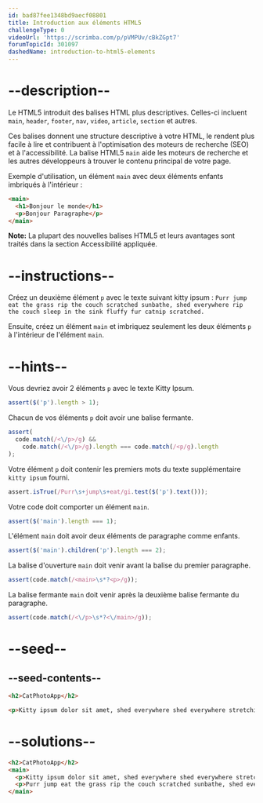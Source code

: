 ```yaml
---
id: bad87fee1348bd9aecf08801
title: Introduction aux éléments HTML5
challengeType: 0
videoUrl: 'https://scrimba.com/p/pVMPUv/cBkZGpt7'
forumTopicId: 301097
dashedName: introduction-to-html5-elements
---
```


# --description--

Le HTML5 introduit des balises HTML plus descriptives. Celles-ci incluent `main`, `header`, `footer`, `nav`, `video`, `article`, `section` et autres.

Ces balises donnent une structure descriptive à votre HTML, le rendent plus facile à lire et contribuent à l'optimisation des moteurs de recherche (SEO) et à l'accessibilité. La balise HTML5 `main` aide les moteurs de recherche et les autres développeurs à trouver le contenu principal de votre page.

Exemple d'utilisation, un élément `main` avec deux éléments enfants imbriqués à l'intérieur :

```html
<main> 
  <h1>Bonjour le monde</h1>
  <p>Bonjour Paragraphe</p>
</main>
```

**Note:** La plupart des nouvelles balises HTML5 et leurs avantages sont traités dans la section Accessibilité appliquée.

# --instructions--

Créez un deuxième élément `p` avec le texte suivant kitty ipsum : `Purr jump eat the grass rip the couch scratched sunbathe, shed everywhere rip the couch sleep in the sink fluffy fur catnip scratched.`

Ensuite, créez un élément `main` et imbriquez seulement les deux éléments `p` à l'intérieur de l'élément `main`.

# --hints--

Vous devriez avoir 2 éléments `p` avec le texte Kitty Ipsum.

```js
assert($('p').length > 1);
```

Chacun de vos éléments `p` doit avoir une balise fermante.

```js
assert(
  code.match(/<\/p>/g) &&
    code.match(/<\/p>/g).length === code.match(/<p/g).length
);
```

Votre élément `p` doit contenir les premiers mots du texte supplémentaire `kitty ipsum` fourni.

```js
assert.isTrue(/Purr\s+jump\s+eat/gi.test($('p').text()));
```

Votre code doit comporter un élément `main`.

```js
assert($('main').length === 1);
```

L'élément `main` doit avoir deux éléments de paragraphe comme enfants.

```js
assert($('main').children('p').length === 2);
```

La balise d'ouverture `main` doit venir avant la balise du premier paragraphe.

```js
assert(code.match(/<main>\s*?<p>/g));
```

La balise fermante `main` doit venir après la deuxième balise fermante du paragraphe.

```js
assert(code.match(/<\/p>\s*?<\/main>/g));
```

# --seed--

## --seed-contents--

```html
<h2>CatPhotoApp</h2>

<p>Kitty ipsum dolor sit amet, shed everywhere shed everywhere stretching attack your ankles chase the red dot, hairball run catnip eat the grass sniff.</p>
```

# --solutions--

```html
<h2>CatPhotoApp</h2>
<main>
  <p>Kitty ipsum dolor sit amet, shed everywhere shed everywhere stretching attack your ankles chase the red dot, hairball run catnip eat the grass sniff.</p>
  <p>Purr jump eat the grass rip the couch scratched sunbathe, shed everywhere rip the couch sleep in the sink fluffy fur catnip scratched.</p>
</main>
```
